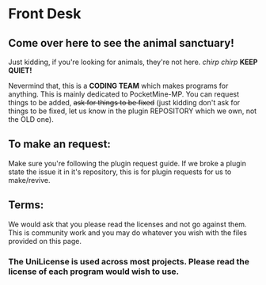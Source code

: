 # Front Desk

## Come over here to see the animal sanctuary!

Just kidding, if you're looking for animals, they're not here. *chirp chirp* **KEEP QUIET!**

Nevermind that, this is a  **CODING TEAM** which makes programs for anything. This is mainly dedicated to PocketMine-MP. You can request things to be added, ~~ask for things to be fixed~~ (just kidding don't ask for things to be fixed, let us know in the plugin REPOSITORY which we own, not the OLD one).


## To make an request:

Make sure you're following the plugin request guide. If we broke a plugin state the issue it in it's repository, this is for plugin requests for us to make/revive.

## Terms:

We would ask that you please read the licenses and not go against them. This is community work and you may do whatever you wish with the files provided on this page.

### The UniLicense is used across most projects. Please read the license of each program would wish to use.

